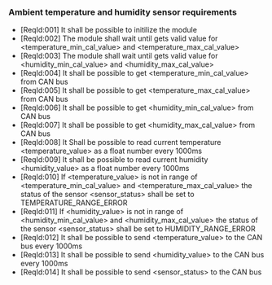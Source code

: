 ### Ambient temperature and humidity sensor requirements

* [ReqId:001] It shall be possible to initilize the module
* [ReqId:002] The module shall wait until gets valid value for <temperature_min_cal_value> and <temperature_max_cal_value>
* [ReqId:003] The module shall wait until gets valid value for <humidity_min_cal_value> and <humidity_max_cal_value>
* [ReqId:004] It shall be possible to get <temperature_min_cal_value> from CAN bus
* [ReqId:005] It shall be possible to get <temperature_max_cal_value> from CAN bus
* [ReqId:006] It shall be possible to get <humidity_min_cal_value> from CAN bus
* [ReqId:007] It shall be possible to get <humidity_max_cal_value> from CAN bus
* [ReqId:008] It Shall be possible to read current temperature <temperature_value> as a float number every 1000ms
* [ReqId:009] It shall be possible to read current humidity <humidity_value> as a float number every 1000ms
* [ReqId:010] If <temperature_value> is not in range of <temperature_min_cal_value> and <temperature_max_cal_value> the status of the sensor
            <sensor_status> shall be set to TEMPERATURE_RANGE_ERROR
* [ReqId:011] If <humidity_value> is not in range of <humidity_min_cal_value> and <humidity_max_cal_value> the status of the sensor
            <sensor_status> shall be set to HUMIDITY_RANGE_ERROR
* [ReqId:012] It shall be possible to send <temperature_value> to the CAN bus every 1000ms
* [ReqId:013] It shall be possible to send <humidity_value> to the CAN bus every 1000ms
* [ReqId:014] It shall be possible to send <sensor_status> to the CAN bus